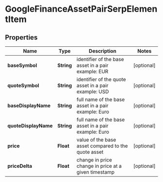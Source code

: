 

# GoogleFinanceAssetPairSerpElementItem


## Properties

| Name | Type | Description | Notes |
|------------ | ------------- | ------------- | -------------|
|**baseSymbol** | **String** | identifier of the base asset in a pair example: EUR |  [optional] |
|**quoteSymbol** | **String** | identifier of the quote asset in a pair example: USD |  [optional] |
|**baseDisplayName** | **String** | full name of the base asset in a pair example: Euro |  [optional] |
|**quoteDisplayName** | **String** | full name of the base asset in a pair example: Euro |  [optional] |
|**price** | **Float** | value of the base asset compared to the quote asset |  [optional] |
|**priceDelta** | **Float** | change in price change in price at a given timestamp |  [optional] |



